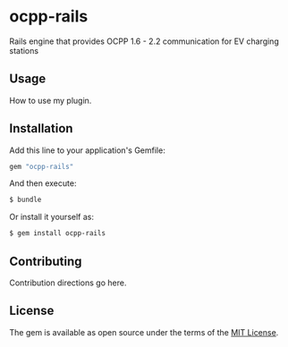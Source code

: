 # ocpp-rails
Rails engine that provides OCPP 1.6 - 2.2 communication for EV charging stations

## Usage
How to use my plugin.

## Installation
Add this line to your application's Gemfile:

```ruby
gem "ocpp-rails"
```

And then execute:
```bash
$ bundle
```

Or install it yourself as:
```bash
$ gem install ocpp-rails
```

## Contributing
Contribution directions go here.

## License
The gem is available as open source under the terms of the [MIT License](https://opensource.org/licenses/MIT).
